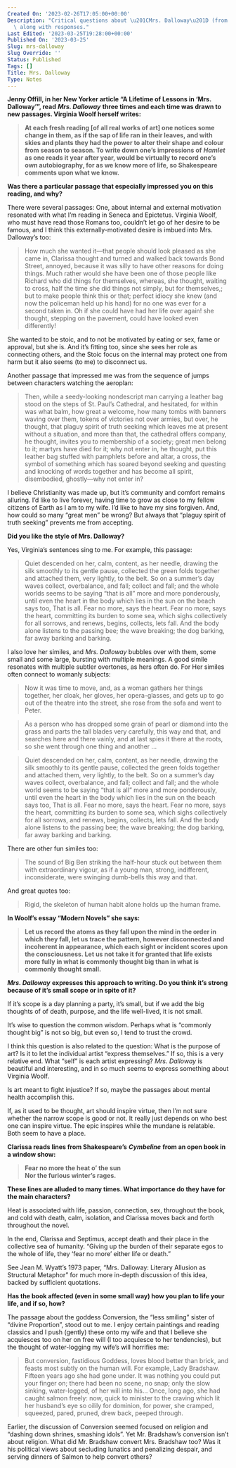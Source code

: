 ```yaml
---
Created On: '2023-02-26T17:05:00+00:00'
Description: "Critical questions about \u201CMrs. Dalloway\u201D (from my book club)\
  \ along with responses."
Last Edited: '2023-03-25T19:28:00+00:00'
Published On: '2023-03-25'
Slug: mrs-dalloway
Slug Override: ''
Status: Published
Tags: []
Title: Mrs. Dalloway
Type: Notes
---
```

<p><strong>Jenny Offill, in her New Yorker article “A Lifetime of Lessons in ‘Mrs. Dalloway’”, read</strong> <em><strong>Mrs. Dalloway</strong></em> <strong>three times and each time was drawn to new passages. Virginia Woolf herself writes:</strong></p>
<blockquote><p>
<strong>At each fresh reading [of all real works of art] one notices
some change in them, as if the sap of life ran in their leaves, and with
skies and plants they had the power to alter their shape and colour from
season to season. To write down one’s impressions of</strong>
<em><strong>Hamlet</strong></em> <strong>as one reads it year after
year, would be virtually to record one’s own autobiography, for as we
know more of life, so Shakespeare comments upon what we know.</strong>
</p></blockquote>

<p><strong>Was there a particular passage that especially impressed you on this reading, and why?</strong></p>
<p>There were several passages: One, about internal and external motivation resonated with what I’m reading in Seneca and Epictetus. Virginia Woolf, who must have read those Romans too, couldn’t let go of her desire to be famous, and I think this externally-motivated desire is imbued into Mrs. Dalloway’s too:</p>
<blockquote><p>
How much she wanted it—that people should look pleased as she came in,
Clarissa thought and turned and walked back towards Bond Street,
annoyed, because it was silly to have other reasons for doing things.
Much rather would she have been one of those people like Richard who did
things for themselves, whereas, she thought, waiting to cross, half the
time she did things not simply, but for themselves,; but to make people
think this or that; perfect idiocy she knew (and now the policeman held
up his hand) for no one was ever for a second taken in. Oh if she could
have had her life over again! she thought, stepping on the pavement,
could have looked even differently!
</p></blockquote>

<p>She wanted to be stoic, and to not be motivated by eating or sex, fame or approval, but she is. And it’s fitting too, since she sees her role as connecting others, and the Stoic focus on the internal may protect one from harm but it also seems (to me) to disconnect us.</p>
<p>Another passage that impressed me was from the sequence of jumps between characters watching the aeroplan:</p>
<blockquote><p>
Then, while a seedy-looking nondescript man carrying a leather bag stood
on the steps of St. Paul’s Cathedral, and hesitated, for within was what
balm, how great a welcome, how many tombs with banners waving over them,
tokens of victories not over armies, but over, he thought, that plaguy
spirit of truth seeking which leaves me at present without a situation,
and more than that, the cathedral offers company, he thought, invites
you to membership of a society; great men belong to it; martyrs have
died for it; why not enter in, he thought, put this leather bag stuffed
with pamphlets before and altar, a cross, the symbol of something which
has soared beyond seeking and questing and knocking of words together
and has become all spirit, disembodied, ghostly—why not enter in?
</p></blockquote>

<p>I believe Christianity was made up, but it’s community and comfort remains alluring. I’d like to live forever, having time to grow as close to my fellow citizens of Earth as I am to my wife. I’d like to have my sins forgiven. And, how could so many “great men” be wrong? But always that “plaguy spirit of truth seeking” prevents me from accepting. </p>
<p><strong>Did you like the style of Mrs. Dalloway?</strong></p>
<p>Yes, Virginia’s sentences sing to me. For example, this passage:</p>
<blockquote><p>
Quiet descended on her, calm, content, as her needle, drawing the silk
smoothly to its gentle pause, collected the green folds together and
attached them, very lightly, to the belt. So on a summer’s day waves
collect, overbalance, and fall; collect and fall; and the whole worlds
seems to be saying “that is all” more and more ponderously, until even
the heart in the body which lies in the sun on the beach says too, That
is all. Fear no more, says the heart. Fear no more, says the heart,
committing its burden to some sea, which sighs collectively for all
sorrows, and renews, begins, collects, lets fall. And the body alone
listens to the passing bee; the wave breaking; the dog barking, far away
barking and barking.
</p></blockquote>

<p>I also love her similes, and <em>Mrs. Dalloway</em> bubbles over with them, some small and some large, bursting with multiple meanings. A good simile resonates with multiple subtler overtones, as hers often do. For Her similes often connect to womanly subjects:</p>
<blockquote><p>
Now it was time to move, and, as a woman gathers her things together,
her cloak, her gloves, her opera-glasses, and gets up to go out of the
theatre into the street, she rose from the sofa and went to Peter.
</p></blockquote>

<blockquote><p>
As a person who has dropped some grain of pearl or diamond into the
grass and parts the tall blades very carefully, this way and that, and
searches here and there vainly, and at last spies it there at the roots,
so she went through one thing and another …
</p></blockquote>

<blockquote><p>
Quiet descended on her, calm, content, as her needle, drawing the silk
smoothly to its gentle pause, collected the green folds together and
attached them, very lightly, to the belt. So on a summer’s day waves
collect, overbalance, and fall; collect and fall; and the whole world
seems to be saying “that is all” more and more ponderously, until even
the heart in the body which lies in the sun on the beach says too, That
is all. Fear no more, says the heart. Fear no more, says the heart,
committing its burden to some sea, which sighs collectively for all
sorrows, and renews, begins, collects, lets fall. And the body alone
listens to the passing bee; the wave breaking; the dog barking, far away
barking and barking.
</p></blockquote>

<p>There are other fun similes too:</p>
<blockquote><p>
The sound of Big Ben striking the half-hour stuck out between them with
extraordinary vigour, as if a young man, strong, indifferent,
inconsiderate, were swinging dumb-bells this way and that.
</p></blockquote>

<p>And great quotes too:</p>
<blockquote><p>
Rigid, the skeleton of human habit alone holds up the human frame.
</p></blockquote>

<p><strong>In Woolf’s essay “Modern Novels” she says:</strong></p>
<blockquote><p>
<strong>Let us record the atoms as they fall upon the mind in the order
in which they fall, let us trace the pattern, however disconnected and
incoherent in appearance, which each sight or incident scores upon the
consciousness. Let us not take it for granted that life exists more
fully in what is commonly thought big than in what is commonly thought
small.</strong>
</p></blockquote>

<p><em><strong>Mrs. Dalloway</strong></em> <strong>expresses this approach to writing. Do you think it’s strong because of it’s small scope or in spite of it?</strong></p>
<p>If it’s scope is a day planning a party, it’s small, but if we add the big thoughts of of death, purpose, and the life well-lived, it is not small.</p>
<p>It’s wise to question the common wisdom. Perhaps what is “commonly thought big” is not so big, but even so, I tend to trust the crowd. </p>
<p>I think this question is also related to the question: What is the purpose of art? Is it to let the individual artist “express themselves.” If so, this is a very relative end. What “self” is each artist expressing? <em>Mrs. Dalloway</em> is beautiful and interesting, and in so much seems to express something about Virginia Woolf.</p>
<p>Is art meant to fight injustice? If so, maybe the passages about mental health accomplish this.</p>
<p>If, as it used to be thought, art should inspire virtue, then I’m not sure whether the narrow scope is good or not. It really just depends on who best one can inspire virtue. The epic inspires while the mundane is relatable. Both seem to have a place.</p>
<p><strong>Clarissa reads lines from Shakespeare’s</strong> <em><strong>Cymbeline</strong></em> <strong>from an open book in a window show:</strong></p>
<blockquote><p>
<strong>Fear no more the heat o’ the sun<br />
Nor the furious winter’s rages.</strong>
</p></blockquote>

<p><strong>These lines are alluded to many times. What importance do they have for the main characters?</strong></p>
<p>Heat is associated with life, passion, connection, sex, throughout the book, and cold with death, calm, isolation, and Clarissa moves back and forth throughout the novel.</p>
<p>In the end, Clarissa and Septimus, accept death and their place in the collective sea of humanity. “Giving up the burden of their separate egos to the whole of life, they ‘fear no more’ either life or death.”</p>
<p>See Jean M. Wyatt’s 1973 paper, “Mrs. Dalloway: Literary Allusion as Structural Metaphor” for much more in-depth discussion of this idea, backed by sufficient quotations.</p>
<p><strong>Has the book affected (even in some small way) how you plan to life your life, and if so, how?</strong></p>
<p>The passage about the goddess Conversion, the “less smiling” sister of “divine Proportion”, stood out to me. I enjoy certain paintings and reading classics and I push (gently) these onto my wife and that I believe she acquiesces too on her on free will (I too acquiesce to her tendencies), but the thought of water-logging my wife’s will horrifies me:</p>
<blockquote><p>
But conversion, fastidious Goddess, loves blood better than brick, and
feasts most subtly on the human will. For example, Lady Bradshaw.
Fifteen years ago she had gone under. It was nothing you could put your
finger on; there had been no scene, no snap; only the slow sinking,
water-logged, of her will into his… Once, long ago, she had caught
salmon freely: now, quick to minister to the craving which lit her
husband’s eye so oilily for dominion, for power, she cramped, squeezed,
pared, pruned, drew back, peeped through.
</p></blockquote>

<p>Earlier, the discussion of Conversion seemed focused on religion and “dashing down shrines, smashing idols”. Yet Mr. Bradshaw’s conversion isn’t about religion. What did Mr. Bradshaw convert Mrs. Bradshaw too? Was it his political views about secluding lunatics and penalizing despair, and serving dinners of Salmon to help convert others?</p>
